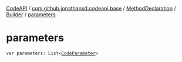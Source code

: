 [CodeAPI](../../../index.md) / [com.github.jonathanxd.codeapi.base](../../index.md) / [MethodDeclaration](../index.md) / [Builder](index.md) / [parameters](.)

# parameters

`var parameters: List<`[`CodeParameter`](../../-code-parameter/index.md)`>`